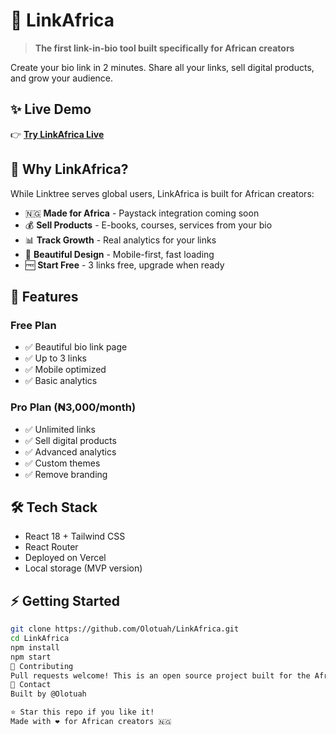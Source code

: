 # 🔗 LinkAfrica

> **The first link-in-bio tool built specifically for African creators**

Create your bio link in 2 minutes. Share all your links, sell digital products, and grow your audience.

## ✨ **Live Demo**

👉 **[Try LinkAfrica Live](https://linkafrica.vercel.app)**

## 🎯 **Why LinkAfrica?**

While Linktree serves global users, LinkAfrica is built for African creators:

- 🇳🇬 **Made for Africa** - Paystack integration coming soon
- 💰 **Sell Products** - E-books, courses, services from your bio
- 📊 **Track Growth** - Real analytics for your links
- 🎨 **Beautiful Design** - Mobile-first, fast loading
- 🆓 **Start Free** - 3 links free, upgrade when ready

## 🚀 **Features**

### Free Plan

- ✅ Beautiful bio link page
- ✅ Up to 3 links
- ✅ Mobile optimized
- ✅ Basic analytics

### Pro Plan (₦3,000/month)

- ✅ Unlimited links
- ✅ Sell digital products
- ✅ Advanced analytics
- ✅ Custom themes
- ✅ Remove branding

## 🛠 **Tech Stack**

- React 18 + Tailwind CSS
- React Router
- Deployed on Vercel
- Local storage (MVP version)

## ⚡ **Getting Started**

```bash
git clone https://github.com/Olotuah/LinkAfrica.git
cd LinkAfrica
npm install
npm start
🤝 Contributing
Pull requests welcome! This is an open source project built for the African creator community.
📧 Contact
Built by @Olotuah

⭐ Star this repo if you like it!
Made with ❤️ for African creators 🇳🇬
```
